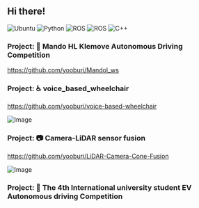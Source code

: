 ## Hi there!


<!--
**yooburi/yooburi** is a ✨ _special_ ✨ repository because its `README.md` (this file) appears on your GitHub profile.

Here are some ideas to get you started:

- 🔭 I’m currently working on ...
- 🌱 I’m currently learning ...
- 👯 I’m looking to collaborate on ...
- 🤔 I’m looking for help with ...
- 💬 Ask me about ...
- 📫 How to reach me: ...
- 😄 Pronouns: ...
- ⚡ Fun fact: ...
-->

![Ubuntu](https://img.shields.io/badge/Ubuntu-E95420?style=for-the-badge&logo=ubuntu&logoColor=white)
![Python](https://img.shields.io/badge/python-3670A0?style=for-the-badge&logo=python&logoColor=ffdd54)
![ROS](https://img.shields.io/badge/ROS1-22314E?style=for-the-badge&logo=ROS&logoColor=white)
![ROS](https://img.shields.io/badge/ROS2-22314E?style=for-the-badge&logo=ROS&logoColor=white)
![C++](https://img.shields.io/badge/c++-%2300599C.svg?style=for-the-badge&logo=c%2B%2B&logoColor=white)

### Project: 🚗 Mando HL Klemove Autonomous Driving Competition
https://github.com/yooburi/Mandol_ws

### Project: ♿️ voice_based_wheelchair
https://github.com/yooburi/voice-based-wheelchair

![Image](https://github.com/user-attachments/assets/0e381624-1816-4ee6-92d2-233467a90550)

### Project: 📷 Camera-LiDAR sensor fusion
https://github.com/yooburi/LiDAR-Camera-Cone-Fusion

![Image](https://github.com/user-attachments/assets/25c7f57e-770a-4d38-b638-09bac19d1bdf)
### Project: 🚗 The 4th International university student EV Autonomous driving Competition

